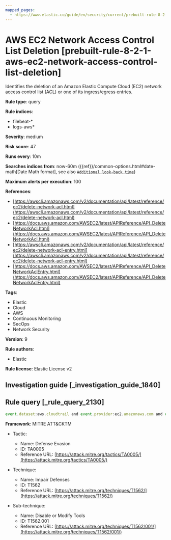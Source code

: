 ```yaml
---
mapped_pages:
  - https://www.elastic.co/guide/en/security/current/prebuilt-rule-8-2-1-aws-ec2-network-access-control-list-deletion.html
---
```


# AWS EC2 Network Access Control List Deletion [prebuilt-rule-8-2-1-aws-ec2-network-access-control-list-deletion]

Identifies the deletion of an Amazon Elastic Compute Cloud (EC2) network access control list (ACL) or one of its ingress/egress entries.

**Rule type**: query

**Rule indices**:

* filebeat-*
* logs-aws*

**Severity**: medium

**Risk score**: 47

**Runs every**: 10m

**Searches indices from**: now-60m ({{ref}}/common-options.html#date-math[Date Math format], see also [`Additional look-back time`](docs-content://solutions/security/detect-and-alert/create-detection-rule.md#rule-schedule))

**Maximum alerts per execution**: 100

**References**:

* [https://awscli.amazonaws.com/v2/documentation/api/latest/reference/ec2/delete-network-acl.html](https://awscli.amazonaws.com/v2/documentation/api/latest/reference/ec2/delete-network-acl.html)
* [https://docs.aws.amazon.com/AWSEC2/latest/APIReference/API_DeleteNetworkAcl.html](https://docs.aws.amazon.com/AWSEC2/latest/APIReference/API_DeleteNetworkAcl.html)
* [https://awscli.amazonaws.com/v2/documentation/api/latest/reference/ec2/delete-network-acl-entry.html](https://awscli.amazonaws.com/v2/documentation/api/latest/reference/ec2/delete-network-acl-entry.html)
* [https://docs.aws.amazon.com/AWSEC2/latest/APIReference/API_DeleteNetworkAclEntry.html](https://docs.aws.amazon.com/AWSEC2/latest/APIReference/API_DeleteNetworkAclEntry.html)

**Tags**:

* Elastic
* Cloud
* AWS
* Continuous Monitoring
* SecOps
* Network Security

**Version**: 9

**Rule authors**:

* Elastic

**Rule license**: Elastic License v2

## Investigation guide [_investigation_guide_1840]



## Rule query [_rule_query_2130]

```js
event.dataset:aws.cloudtrail and event.provider:ec2.amazonaws.com and event.action:(DeleteNetworkAcl or DeleteNetworkAclEntry) and event.outcome:success
```

**Framework**: MITRE ATT&CKTM

* Tactic:

    * Name: Defense Evasion
    * ID: TA0005
    * Reference URL: [https://attack.mitre.org/tactics/TA0005/](https://attack.mitre.org/tactics/TA0005/)

* Technique:

    * Name: Impair Defenses
    * ID: T1562
    * Reference URL: [https://attack.mitre.org/techniques/T1562/](https://attack.mitre.org/techniques/T1562/)

* Sub-technique:

    * Name: Disable or Modify Tools
    * ID: T1562.001
    * Reference URL: [https://attack.mitre.org/techniques/T1562/001/](https://attack.mitre.org/techniques/T1562/001/)



